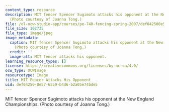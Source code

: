 ```yaml
---
content_type: resource
description: MIT fencer Spencer Sugimoto attacks his opponent at the New England Championships.
  (Photo courtesy of Joanna Tong.)
file: /ol-ocw-studio-app/courses/pe-740-fencing-spring-2007/def042500e576559b4d6b2a05e74bde5_pe-740s07.jpg
file_size: 102735
file_type: image/jpeg
image_metadata:
  caption: MIT fencer Spencer Sugimoto attacks his opponent at the New England Championships.
    (Photo courtesy of Joanna Tong.)
  credit: ''
  image-alt: MIT fencer attacks his opponent.
learning_resource_types: []
license: https://creativecommons.org/licenses/by-nc-sa/4.0/
ocw_type: OCWImage
resourcetype: Image
title: MIT Fencer Attacks His Opponent
uid: def04250-0e57-6559-b4d6-b2a05e74bde5
---
```

MIT fencer Spencer Sugimoto attacks his opponent at the New England Championships. (Photo courtesy of Joanna Tong.)